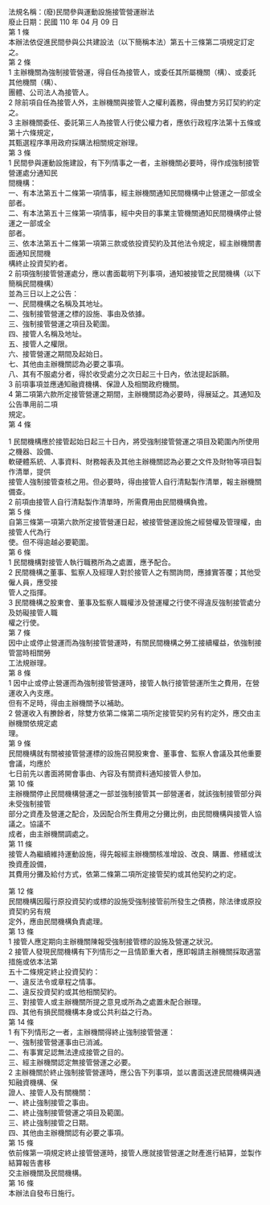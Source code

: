 法規名稱：(廢)民間參與運動設施接管營運辦法  
廢止日期：民國 110 年 04 月 09 日  
第 1 條  
本辦法依促進民間參與公共建設法（以下簡稱本法）第五十三條第二項規定訂定之。  
第 2 條  
1 主辦機關為強制接管營運，得自任為接管人，或委任其所屬機關（構）、或委託其他機關（構）、  
團體、公司法人為接管人。  
2 除前項自任為接管人外，主辦機關與接管人之權利義務，得由雙方另訂契約約定之。  
3 主辦機關委任、委託第三人為接管人行使公權力者，應依行政程序法第十五條或第十六條規定，  
其甄選程序準用政府採購法相關規定辦理。  
第 3 條  
1 民間參與運動設施建設，有下列情事之一者，主辦機關必要時，得作成強制接管營運處分通知民  
間機構：  
一、有本法第五十二條第一項情事，經主辦機關通知民間機構中止營運之一部或全部者。  
二、有本法第五十三條第一項情事，經中央目的事業主管機關通知民間機構停止營運之一部或全  
部者。  
三、依本法第五十二條第一項第三款或依投資契約及其他法令規定，經主辦機關書面通知民間機  
構終止投資契約者。  
2 前項強制接管營運處分，應以書面載明下列事項，通知被接管之民間機構（以下簡稱民間機構）  
並為三日以上之公告：  
一、民間機構之名稱及其地址。  
二、強制接管營運之標的設施、事由及依據。  
三、強制接管營運之項目及範圍。  
四、接管人名稱及地址。  
五、接管人之權限。  
六、接管營運之期間及起始日。  
七、其他由主辦機關認為必要之事項。  
八、其有不服處分者，得於收受處分之次日起三十日內，依法提起訴願。  
3 前項事項並應通知融資機構、保證人及相關政府機關。  
4 第二項第六款所定接管營運之期間，主辦機關認為必要時，得展延之。其通知及公告準用前二項  
規定。  
第 4 條  


1 民間機構應於接管起始日起三十日內，將受強制接管營運之項目及範圍內所使用之機器、設備、  
軟硬體系統、人事資料、財務報表及其他主辦機關認為必要之文件及財物等項目製作清單，提供  
接管人強制接管查核之用。但必要時，得由接管人自行清點製作清單，報主辦機關備查。  
2 前項由接管人自行清點製作清單時，所需費用由民間機構負擔。  
第 5 條  
自第三條第一項第六款所定接管營運日起，被接管營運設施之經營權及管理權，由接管人代為行  
使。但不得逾越必要範圍。  
第 6 條  
1 民間機構對接管人執行職務所為之處置，應予配合。  
2 民間機構之董事、監察人及經理人對於接管人之有關詢問，應據實答覆；其他受僱人員，應受接  
管人之指揮。  
3 民間機構之股東會、董事及監察人職權涉及營運權之行使不得違反強制接管處分及妨礙接管人職  
權之行使。  
第 7 條  
因中止或停止營運而為強制接管營運時，有關民間機構之勞工接續權益，依強制接管當時相關勞  
工法規辦理。  
第 8 條  
1 因中止或停止營運而為強制接管營運時，接管人執行接管營運所生之費用，在營運收入內支應。  
但有不足時，得由主辦機關予以補助。  
2 營運收入有賸餘者，除雙方依第二條第二項所定接管契約另有約定外，應交由主辦機關依規定處  
理。  
第 9 條  
民間機構就有關被接管營運標的設施召開股東會、董事會、監察人會議及其他重要會議，均應於  
七日前先以書面將開會事由、內容及有關資料通知接管人參加。  
第 10 條  
主辦機關停止民間機構營運之一部並強制接管其一部營運者，就該強制接管部分與未受強制接管  
部分之資產及營運之配合，及因配合所生費用之分攤比例，由民間機構與接管人協議之。協議不  
成者，由主辦機關調處之。  
第 11 條  
接管人為繼續維持運動設施，得先報經主辦機關核准增設、改良、購置、修繕或汰換資產設備，  
其費用分攤及給付方式，依第二條第二項所定接管契約或其他契約之約定。  


第 12 條  
民間機構因履行原投資契約或標的設施受強制接管前所發生之債務，除法律或原投資契約另有規  
定外，應由民間機構負責處理。  
第 13 條  
1 接管人應定期向主辦機關陳報受強制接管標的設施及營運之狀況。  
2 接管人發現民間機構有下列情形之一且情節重大者，應即報請主辦機關採取適當措施或依本法第  
五十二條規定終止投資契約：  
一、違反法令或章程之情事。  
二、違反投資契約或其他相關契約。  
三、對接管人或主辦機關所提之意見或所為之處置未配合辦理。  
四、其他有損民間機構本身或公共利益之行為。  
第 14 條  
1 有下列情形之一者，主辦機關得終止強制接管營運：  
一、強制接管營運事由已消滅。  
二、有事實足認無法達成接管之目的。  
三、經主辦機關認定無接管營運之必要。  
2 主辦機關於終止強制接管營運時，應公告下列事項，並以書面送達民間機構與通知融資機構、保  
證人、接管人及有關機關：  
一、終止強制接管之事由。  
二、終止強制接管營運之項目及範圍。  
三、終止強制接管之日期。  
四、其他由主辦機關認有必要之事項。  
第 15 條  
依前條第一項規定終止接管營運時，接管人應就接管營運之財產進行結算，並製作結算報告書移  
交主辦機關及民間機構。  
第 16 條  
本辦法自發布日施行。  



